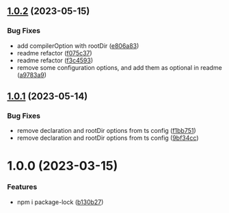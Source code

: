 ## [1.0.2](https://github.com/GetResponse/tsconfig/compare/v1.0.1...v1.0.2) (2023-05-15)


### Bug Fixes

* add compilerOption with rootDir ([e806a83](https://github.com/GetResponse/tsconfig/commit/e806a83e39cdca8e40c1f9bdb73a123539a2a499))
* readme refactor ([f075c37](https://github.com/GetResponse/tsconfig/commit/f075c3747d575601212e36149aefd796b2326ebf))
* readme refactor ([f3c4593](https://github.com/GetResponse/tsconfig/commit/f3c4593404510b75d7431c54f785c431dec716af))
* remove some configuration options, and add them as optional in readme ([a9783a9](https://github.com/GetResponse/tsconfig/commit/a9783a95ceeb20046f32bf26397dd82c6e00f8e9))

## [1.0.1](https://github.com/GetResponse/tsconfig/compare/v1.0.0...v1.0.1) (2023-05-14)


### Bug Fixes

* remove declaration and rootDir options from ts config ([f1bb751](https://github.com/GetResponse/tsconfig/commit/f1bb7510aacfae1f05b661ac1a91726d91a0d27e))
* remove declaration and rootDir options from ts config ([9bf34cc](https://github.com/GetResponse/tsconfig/commit/9bf34ccbccdc3dd1aae77747ea73e98b93e586c4))

# 1.0.0 (2023-03-15)


### Features

* npm i package-lock ([b130b27](https://github.com/GetResponse/tsconfig/commit/b130b27d1732368d8e6f27bd6302e7a0231a9353))

